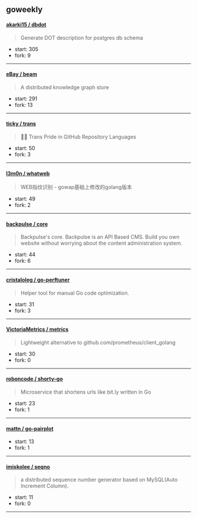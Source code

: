 ## goweekly

#### [akarki15 / dbdot](https://github.com/akarki15/dbdot)

> Generate DOT description for postgres db schema

+ start: 305
+ fork: 9

----


#### [eBay / beam](https://github.com/eBay/beam)

> A distributed knowledge graph store

+ start: 291
+ fork: 13

----


#### [ticky / trans](https://github.com/ticky/trans)

> 🏳️‍⚧ Trans Pride in GitHub Repository Languages

+ start: 50
+ fork: 3

----


#### [l3m0n / whatweb](https://github.com/l3m0n/whatweb)

> WEB指纹识别 - gowap基础上修改的golang版本

+ start: 49
+ fork: 2

----


#### [backpulse / core](https://github.com/backpulse/core)

> Backpulse's core. Backpulse is an API Based CMS. Build you own website without worrying about the content administration system.

+ start: 44
+ fork: 6

----


#### [cristaloleg / go-perftuner](https://github.com/cristaloleg/go-perftuner)

> Helper tool for manual Go code optimization.

+ start: 31
+ fork: 3

----


#### [VictoriaMetrics / metrics](https://github.com/VictoriaMetrics/metrics)

> Lightweight alternative to github.com/prometheus/client_golang

+ start: 30
+ fork: 0

----


#### [roboncode / shorty-go](https://github.com/roboncode/shorty-go)

> Microservice that shortens urls like bit.ly written in Go

+ start: 23
+ fork: 1

----


#### [mattn / go-pairplot](https://github.com/mattn/go-pairplot)

> 

+ start: 13
+ fork: 1

----


#### [imiskolee / seqno](https://github.com/imiskolee/seqno)

> a distributed sequence number generator based on MySQL(Auto Increment Column).

+ start: 11
+ fork: 0

----

